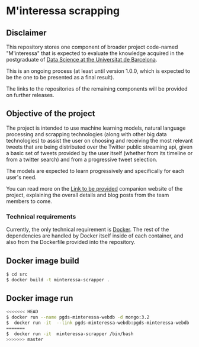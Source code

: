 # M'interessa scrapping




## Disclaimer

This repository stores one component of broader project code-named "M'interessa" that is expected to evaluate the knowledge acquired in the postgraduate of [Data Science at the Universitat de Barcelona](http://www.ub.edu/datascience/postgraduate/).

This is an ongoing process (at least until version 1.0.0, which is expected to be the one to be presented as a final result).

The links to the repositories of the remaining components will be provided on further releases.



## Objective of the project

The project is intended to use machine learning models, natural language processing and scrapping technologies (along with other big data technologies) to assist the user on choosing and receiving the most relevant tweets that are being distributed over the Twitter public streaming api, given a basic set of tweets provided by the user itself (whether from its timeline or from a twitter search) and from a progressive tweet selection.

The models are expected to learn progressively and specifically for each user's need.

You can read more on the [Link to be provided](#) companion website of the project, explaining the overall details and blog posts from the team members to come.


### Technical requirements

Currently, the only technical requirement is [Docker](https://www.docker.com). The rest of the dependencies are handled by Docker itself inside of each container, and also from the Dockerfile provided into the repository.



## Docker image build


```bash
$ cd src
$ docker build -t minteressa-scrapper .
```

## Docker image run


```bash
<<<<<<< HEAD
$ docker run --name pgds-minteressa-webdb -d mongo:3.2
$  docker run -it  --link pgds-minteressa-webdb:pgds-minteressa-webdb  minteressa-scrapper /bin/bash
=======
$  docker run -it  minteressa-scrapper /bin/bash
>>>>>>> master
```


